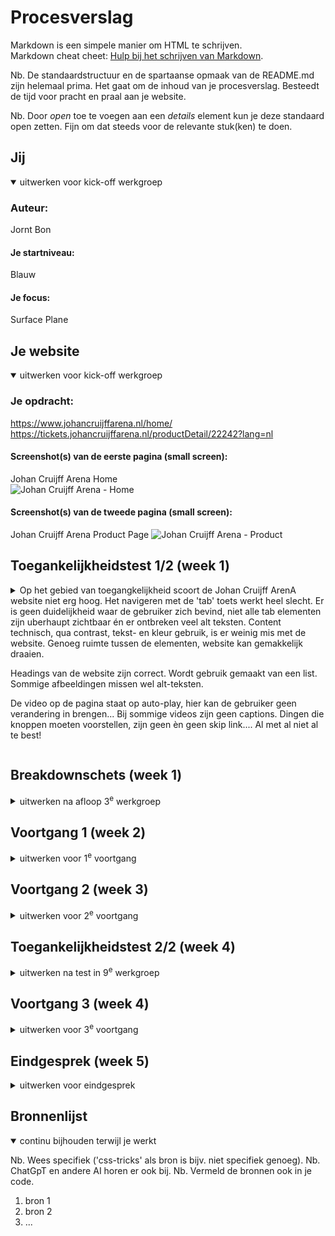 # Procesverslag
Markdown is een simpele manier om HTML te schrijven.  
Markdown cheat cheet: [Hulp bij het schrijven van Markdown](https://github.com/adam-p/markdown-here/wiki/Markdown-Cheatsheet).

Nb. De standaardstructuur en de spartaanse opmaak van de README.md zijn helemaal prima. Het gaat om de inhoud van je procesverslag. Besteedt de tijd voor pracht en praal aan je website.

Nb. Door *open* toe te voegen aan een *details* element kun je deze standaard open zetten. Fijn om dat steeds voor de relevante stuk(ken) te doen.





## Jij

<details open>
  <summary>uitwerken voor kick-off werkgroep</summary>

  ### Auteur:
  Jornt Bon

  #### Je startniveau:
  Blauw

  #### Je focus:
  Surface Plane
 
</details>





## Je website

<details open>
  <summary>uitwerken voor kick-off werkgroep</summary>

  ### Je opdracht:
  https://www.johancruijffarena.nl/home/
  https://tickets.johancruijffarena.nl/productDetail/22242?lang=nl

  #### Screenshot(s) van de eerste pagina (small screen): 
  Johan Cruijff Arena Home  
  <img src="readme-image/JC_Arena_Home" width="375px" alt="Johan Cruijff Arena - Home">

  #### Screenshot(s) van de tweede pagina (small screen):
  Johan Cruijff Arena Product Page 
  <img src="readme-images/JC_Arena_Product" width="375px" alt="Johan Cruijff Arena - Product">
 
</details>



## Toegankelijkheidstest 1/2 (week 1)

<details>
  <summary>Op het gebied van toegangkelijkheid scoort de Johan Cruijff ArenA website niet erg hoog. Het navigeren met de 'tab' toets werkt heel slecht. Er is geen duidelijkheid waar de gebruiker zich bevind, niet alle tab elementen zijn uberhaupt zichtbaar én er ontbreken veel alt teksten.
Content technisch, qua contrast, tekst- en kleur gebruik, is er weinig mis met de website. Genoeg ruimte tussen de elementen, website kan gemakkelijk draaien.

Headings van de website zijn correct. Wordt gebruik gemaakt van een list. Sommige afbeeldingen missen wel alt-teksten.

De video op de pagina staat op auto-play, hier kan de gebruiker geen verandering in brengen... Bij sommige videos zijn geen captions. Dingen die knoppen moeten voorstellen, zijn geen èn geen skip link.... Al met al niet al te best!</summary>

</details>



## Breakdownschets (week 1)

<details>
  <summary>uitwerken na afloop 3<sup>e</sup> werkgroep</summary>

  ### de hele pagina: 
  <img src="/fotos_ReadMe/Screenshot 2023-09-21 at 16.34.42.png" width="375px" alt="breakdown van de hele pagina 1/4">

  ### dynamisch deel (bijv menu): 
  <img src="/fotos_ReadMe/Screenshot 2023-09-21 at 16.36.04.png" width="375px" alt="breakdown van een dynamisch deel">

  ### wellicht nog een dynamisch deel (bijv filter): 
  <img src="readme-images/dummy-plaatje.jpg" width="375px" alt="breakdown van nog een dynamisch deel">

</details>





## Voortgang 1 (week 2)

<details>
  <summary>uitwerken voor 1<sup>e</sup> voortgang</summary>

  ### Stand van zaken
Was goed van start, helaas was ik begonnen bij het ontwerpen van een volledig computer scherm. 
Wel lekker veel geschreven, waardoor het algehele gevoel van CSS'en wel weer wat terug kwam

  ### Agenda voor meeting
  samen met je groepje opstellen

  | Jornt --- Hoe kom ik aan deze GIF? Hoe werkt downloaden van een font ook alweer?
  | Magdalena ---       
  | Liam ---   
  | Esra ---    
  | Sarah ---

  | Allemaal --- Helaas hadden we deze sessie niet goed voorbereid. Volgende sessie zal de agenda up-to-date zijn!
   



  ### Verslag van meeting

  Uitleg ontvangen hoe alle media op een website gevonden kan worden. 
  Ook weer fris in het geheugen hoe fonts (gedownloade) ingeladen worden in de website.
  Volgende keer beter voorbereiden voor de sessie.

</details>





## Voortgang 2 (week 3)

<details>
  <summary>uitwerken voor 2<sup>e</sup> voortgang</summary>

  ### Stand van zaken
  Gaat eigenlijk allemaal wel goed. Klein moment van wanhoop gehad toen ik van groot scherm naar klein wilde gaan.
  Leek onmogelijk. Toen alles verwijderd, vanaf start weer gaan CSS'en, gaat de goede kant op!

  ### Agenda voor meeting
  samen met je groepje opstellen

  - Liam: Afbeeldingen caroussel met animatie. Nth-of-type voor de kleur van tekst lukt niet. Hoe kun je het beste de iconen in de navbar doen.

  - Esra: Ik struggle op dit moment met mijn iconen rechts krijgen in het menu. Ik wil dat het logo rechts blijft, en mijn logo links. Mijn afbeelding in de eerste section is heel condensed terwijl ik wel de juiste afmetingen en afbeelding heb gebruikt.

  - Sarah: Header images overhoop gehaald, hoe fix ik dit? Hoe maak ik een button van een img en een woord samen? Hoe spreek ik alleen het logo aan, laatste img van de header in de tweede nav?

  - Karenza: @fontface snap ik even niet, verschil tussen flex en grid, wanneer is wat beter?

  - Jornt: Ik wil graag weten hoezo mijn 2e section niet het scherm volledig vult. Ook wil ik weten waarom ik de 'font-weight' van m'n nav niet kan aanpassen. 
         Tijdens het testen kwam ik erachter dat het kruisje niet laadt. Hoe kan dit?

  ### Verslag van meeting
  
  - de body heeft standaard CSS meegekregen. Zet dit op 'unset' om margins te voorkomen.
  - Font-weights moeten nog gedownload worden. Nu heb ik enkel de 'regular' erin zitten.
  - Het kruisje stond locaal op m'n computer geroot. Deze folder path moet opnieuw worden geschreven.

</details>





## Toegankelijkheidstest 2/2 (week 4)

<details>
  <summary>uitwerken na test in 9<sup>e</sup> werkgroep</summary>

  ### Bevindingen
  Lijst met je bevindingen die in de test naar voren kwamen (geef ook aan wat er verbeterd is):

</details>





## Voortgang 3 (week 4)

<details>
  <summary>uitwerken voor 3<sup>e</sup> voortgang</summary>

  ### Stand van zaken
  hier dit ging goed & dit was lastig (neem ook screenshots op van delen van je website en code)


  ### Agenda voor meeting
  samen met je groepje opstellen

  Jornt:
  -  Waarom blijft niet mijn gehele NAV bar plakken?
  - Hoe krijg ik m’n tekst in dit sectie 4 responsive?
  - Er zijn maar 3 fonts beschikbaar om te downloaden, lukt niet om font-weight mee te geven.


  Sarah:
  - Ik kan de fonts niet vinden omdat ze geen duidelijke namen hebben.

  - Hoe maak ik een rondje boven het winkelmandje?

  - Hoe krijg ik een link en een p die onder elkaar staan, dichter op elkaar?



  Esra:
  - Hoe zorg ik ervoor dat de tekst in een section automatisch veranderd?
  - Hoe rep ik de eerste p in een section aan?
  - Hoe krijg ik de Jordan en Converse onder elkaar in m'n NAV?

  Liam:
  - Hoe krijg ik 3 verschillende menu opties?
  - Hoe maak ik slideshow met animaties?
  - Hoe zorg ik ervoor dat ik verschillende menus kan sluiten met 1 knop?
 


  ### Verslag van meeting
  hier na afloop snel de uitkomsten van de meeting vastleggen

  - punt 1
  - punt 2
  - nog een punt
  - ...

</details>





## Eindgesprek (week 5)

<details>
  <summary>uitwerken voor eindgesprek</summary>

  ### Je uitkomst - karakteristiek screenshots:
  <img src="readme-images/dummy-plaatje.jpg" width="375px" alt="uitomst opdracht 1">


  ### Dit ging goed/Heb ik geleerd: 
  Korte omschrijving met plaatjes

  <img src="readme-images/dummy-plaatje.jpg" width="375px" alt="top">


  ### Dit was lastig/Is niet gelukt:
  Korte omschrijving met plaatjes

  <img src="readme-images/dummy-plaatje.jpg" width="375px" alt="bummer">
</details>





## Bronnenlijst

<details open>
  <summary>continu bijhouden terwijl je werkt</summary>

  Nb. Wees specifiek ('css-tricks' als bron is bijv. niet specifiek genoeg). 
  Nb. ChatGpT en andere AI horen er ook bij.
  Nb. Vermeld de bronnen ook in je code.

  1. bron 1
  2. bron 2
  3. ...

</details>